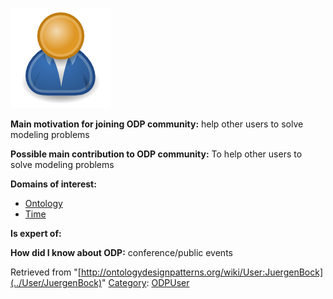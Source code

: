 [![Image:ODPUser.png](../images/a/a6/ODPUser.png)](../Image/ODPUser.png "Image:ODPUser.png")




  





__Main motivation for joining ODP community:__ help other users to solve modeling problems


__Possible main contribution to ODP community:__ To help other users to solve modeling problems


__Domains of interest:__



* [Ontology](../Community/Ontology-based_models "Community:Ontology")
* [Time](../Community/Time "Community:Time")


__Is expert of:__


  

__How did I know about ODP:__ conference/public events






Retrieved from "[http://ontologydesignpatterns.org/wiki/User:JuergenBock](../User/JuergenBock)"
 [Category](http://ontologydesignpatterns.org/wiki/Special:Categories "Special:Categories"): [ODPUser](../Category/ODPUser "Category:ODPUser")